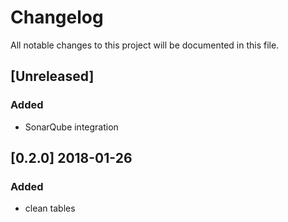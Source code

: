 # Changelog

All notable changes to this project will be documented in this file.

## [Unreleased]

### Added

- SonarQube integration

## [0.2.0] 2018-01-26

### Added

- clean tables
